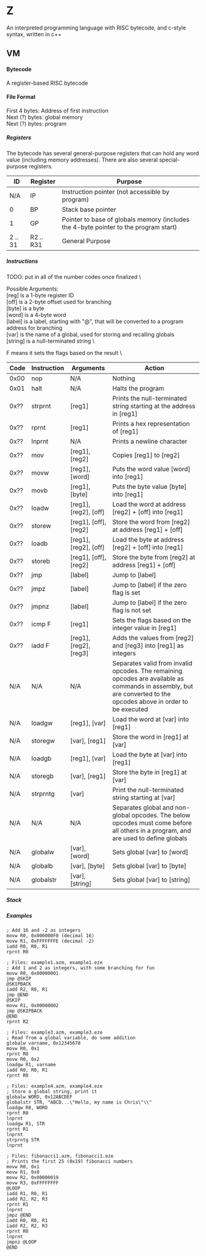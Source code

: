 # Z
An interpreted programming language with RISC bytecode, and c-style syntax, written in c++

## VM
#### Bytecode
A register-based RISC bytecode

#### File Format
First 4 bytes: Address of first instruction \
Next (?) bytes: global memory \
Next (?) bytes: program

##### Registers
The bytecode has several general-purpose registers that can hold any word value (including memory addresses).
There are also several special-purpose registers.

ID      | Register      | Purpose
---     | ---           | ---
N/A     | IP            | Instruction pointer (not accessible by program)
0       | BP            | Stack base pointer
1       | GP            | Pointer to base of globals memory (includes the 4-byte pointer to the program start)
2 .. 31 | R2 .. R31     | General Purpose


##### Instructions

TODO: put in all of the number codes once finalized \

Possible Arguments: \
[reg] is a 1-byte register ID \
[off] is a 2-byte offset used for branching \
[byte] is a byte \
[word] is a 4-byte word \
[label] is a label, starting with "@", that will be converted to a program address for branching \
[var] is the name of a global, used for storing and recalling globals \
[string] is a null-terminated string \

F means it sets the flags based on the result \

Code    | Instruction   | Arguments                 | Action
---     | ---           | ---                       | ---
0x00    | nop           | N/A                       | Nothing
0x01    | halt          | N/A                       | Halts the program
0x??    | strprnt       | [reg1]                    | Prints the null-terminated string starting at the address in [reg1]
0x??    | rprnt         | [reg1]                    | Prints a hex representation of [reg1]
0x??    | lnprnt        | N/A                       | Prints a newline character
0x??    | mov           | [reg1], [reg2]            | Copies [reg1] to [reg2]
0x??    | movw          | [reg1], [word]            | Puts the word value [word] into [reg1]
0x??    | movb          | [reg1], [byte]            | Puts the byte value [byte] into [reg1]
0x??    | loadw         | [reg1], [reg2], [off]     | Load the word at address [reg2] + [off] into [reg1] 
0x??    | storew        | [reg1], [off], [reg2]     | Store the word from [reg2] at address [reg1] + [off]
0x??    | loadb         | [reg1], [reg2], [off]     | Load the byte at address [reg2] + [off] into [reg1] 
0x??    | storeb        | [reg1], [off], [reg2]     | Store the byte from [reg2] at address [reg1] + [off]
0x??    | jmp           | [label]                   | Jump to [label]
0x??    | jmpz          | [label]                   | Jump to [label] if the zero flag is set
0x??    | jmpnz         | [label]                   | Jump to [label] if the zero flag is not set
0x??    | icmp        F | [reg1]                    | Sets the flags based on the integer value in [reg1]
0x??    | iadd        F | [reg1], [reg2], [reg3]    | Adds the values from [reg2] and [reg3] into [reg1] as integers
N/A     | N/A           | N/A                       | Separates valid from invalid opcodes. The remaining opcodes are available as commands in assembly, but are converted to the opcodes above in order to be executed
N/A     | loadgw        | [reg1], [var]             | Load the word at [var] into [reg1]
N/A     | storegw       | [var], [reg1]             | Store the word in [reg1] at [var]
N/A     | loadgb        | [reg1], [var]             | Load the byte at [var] into [reg1]
N/A     | storegb       | [var], [reg1]             | Store the byte in [reg1] at [var]
N/A     | strprntg      | [var]                     | Print the null-terminated string starting at [var]
N/A     | N/A           | N/A                       | Separates global and non-global opcodes. The below opcodes must come before all others in a program, and are used to define globals
N/A     | globalw       | [var], [word]             | Sets global [var] to [word]
N/A     | globalb       | [var], [byte]             | Sets global [var] to [byte]
N/A     | globalstr     | [var], [string]           | Sets global [var] to [string]

##### Stack

##### Examples
```
; Add 16 and -2 as integers
movw R0, 0x000000F0 (decimal 16)
movw R1, 0xFFFFFFFE (decimal -2)
iadd R0, R0, R1
rprnt R0
```
```
; Files: example1.azm, example1.eze
; Add 1 and 2 as integers, with some branching for fun
movw R0, 0x00000001
jmp @SKIP
@SKIPBACK
iadd R2, R0, R1
jmp @END
@SKIP
movw R1, 0x00000002
jmp @SKIPBACK
@END
rprnt R2
```
```
; Files: example3.azm, example3.eze
; Read from a global variable, do some addition
globalw varname, 0x12345678
movw R0, 0x1
rprnt R0
movw R0, 0x2
loadgw R1, varname
iadd R0, R0, R1
rprnt R0
```
```
; Files: example4.azm, example4.eze
; Store a global string, print it
globalw WORD, 0x12ABCDEF
globalstr STR, "ABCD...\"Hello, my name is Chris\"\\"
loadgw R0, WORD
rprnt R0
lnprnt
loadgw R1, STR
rprnt R1
lnprnt
strprntg STR
lnprnt
```
```
; Files: fibonacci1.azm, fibonacci1.eze
; Prints the first 25 (0x19) fibonacci numbers
movw R0, 0x1
movw R1, 0x0
movw R2, 0x00000019
movw R3, 0xFFFFFFFF
@LOOP
iadd R1, R0, R1
iadd R2, R2, R3
rprnt R1
lnprnt
jmpz @END
iadd R0, R0, R1
iadd R2, R2, R3
rprnt R0
lnprnt
jmpnz @LOOP
@END
```
